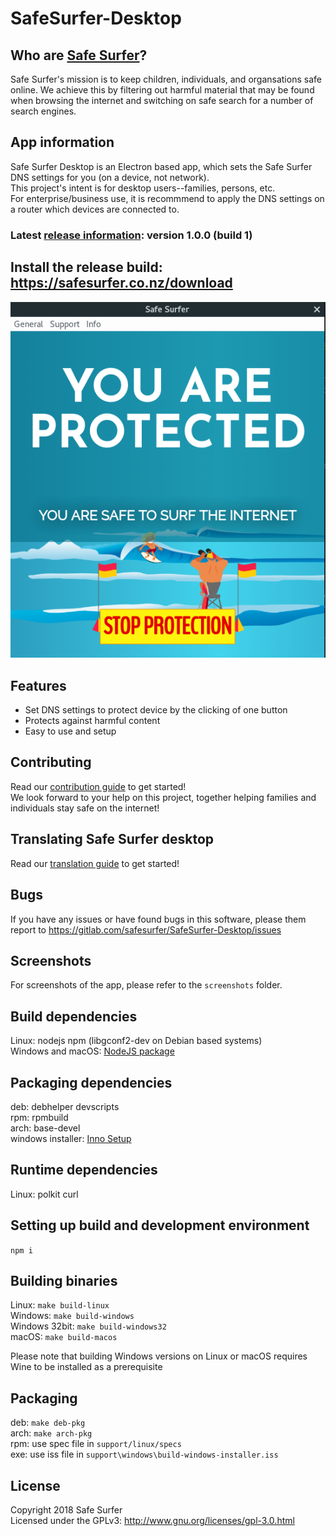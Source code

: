 # SafeSurfer-Desktop

## Who are [Safe Surfer](http://safesurfer.co.nz)?
Safe Surfer's mission is to keep children, individuals, and organsations safe online. We achieve this by filtering out harmful material that may be found when browsing the internet and switching on safe search for a number of search engines.

## App information
Safe Surfer Desktop is an Electron based app, which sets the Safe Surfer DNS settings for you (on a device, not network).  
This project's intent is for desktop users--families, persons, etc.  
For enterprise/business use, it is recommmend to apply the DNS settings on a router which devices are connected to.  

### Latest [release information](CHANGELOG): version 1.0.0 (build 1)
## Install the release build: https://safesurfer.co.nz/download

![Safe Surfer](screenshots/SafeSurfer-Desktop-Activated-Standard.png)

## Features
- Set DNS settings to protect device by the clicking of one button  
- Protects against harmful content  
- Easy to use and setup  

## Contributing
Read our [contribution guide](CONTRIBUTING.md) to get started!  
We look forward to your help on this project, together helping families and individuals stay safe on the internet!  

## Translating Safe Surfer desktop
Read our [translation guide](TRANSLATING.md) to get started!  

## Bugs
If you have any issues or have found bugs in this software, please them report to https://gitlab.com/safesurfer/SafeSurfer-Desktop/issues  

## Screenshots
For screenshots of the app, please refer to the `screenshots` folder.  

## Build dependencies
Linux: nodejs npm (libgconf2-dev on Debian based systems)  
Windows and macOS: [NodeJS package](https://nodejs.org/en/download)  

## Packaging dependencies
deb:  debhelper devscripts  
rpm:  rpmbuild  
arch: base-devel  
windows installer: [Inno Setup](http://www.jrsoftware.org/isinfo.php)

## Runtime dependencies
Linux: polkit curl

## Setting up build and development environment
`npm i`  

## Building binaries
Linux: `make build-linux`  
Windows: `make build-windows`  
Windows 32bit: `make build-windows32`  
macOS: `make build-macos`  

Please note that building Windows versions on Linux or macOS requires Wine to be installed as a prerequisite  

## Packaging
deb: `make deb-pkg`  
arch: `make arch-pkg`  
rpm: use spec file in `support/linux/specs`  
exe: use iss file in `support\windows\build-windows-installer.iss`  

## License
Copyright 2018 Safe Surfer  
Licensed under the GPLv3: http://www.gnu.org/licenses/gpl-3.0.html  
